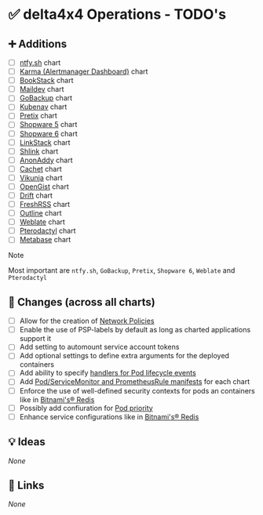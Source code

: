 # ✅ delta4x4 Operations - TODO's

## ➕ Additions

- [ ] [ntfy.sh](https://ntfy.sh) chart
- [ ] [Karma (Alertmanager Dashboard)](https://github.com/prymitive/karma) chart
- [ ] [BookStack](https://www.bookstackapp.com/) chart
- [ ] [Maildev](https://github.com/maildev/maildev) chart
- [ ] [GoBackup](https://gobackup.github.io/) chart
- [ ] [Kubenav](https://github.com/kubenav/kubenav) chart
- [ ] [Pretix](https://pretix.eu/about/de/) chart
- [ ] [Shopware 5](https://github.com/shopware5/shopware) chart
- [ ] [Shopware 6](https://github.com/shopware/shopware) chart
- [ ] [LinkStack](https://linkstack.org/) chart
- [ ] [Shlink](https://shlink.io/) chart
- [ ] [AnonAddy](https://addy.io/) chart
- [ ] [Cachet](https://cachethq.io/) chart
- [ ] [Vikunja](https://vikunja.io/) chart
- [ ] [OpenGist](https://github.com/thomiceli/opengist) chart
- [ ] [Drift](https://github.com/MaxLeiter/Drift) chart
- [ ] [FreshRSS](https://freshrss.org/index.html) chart
- [ ] [Outline](https://www.getoutline.com/) chart
- [ ] [Weblate](https://weblate.org/en/) chart
- [ ] [Pterodactyl](https://pterodactyl.io/) chart
- [ ] [Metabase](https://metabase.com) chart

> [!NOTE]
> Most important are `ntfy.sh`, `GoBackup`, `Pretix`, `Shopware 6`, `Weblate` and `Pterodactyl`

## 🔁 Changes (across all charts)

- [ ] Allow for the creation of [Network Policies](https://kubernetes.io/docs/concepts/services-networking/network-policies/)
- [ ] Enable the use of PSP-labels by default as long as charted applications support it
- [ ] Add setting to automount service account tokens
- [ ] Add optional settings to define extra arguments for the deployed containers
- [ ] Add ability to specify [handlers for Pod lifecycle events](https://kubernetes.io/docs/tasks/configure-pod-container/attach-handler-lifecycle-event/)
- [ ] Add [Pod/ServiceMonitor and PrometheusRule manifests](https://prometheus-operator.dev/docs/operator/api/) for each chart
- [ ] Enforce the use of well-defined security contexts for pods an containers like in [Bitnami's&reg; Redis](https://github.com/bitnami/charts/blob/main/bitnami/redis/values.yaml)
- [ ] Possibly add confiuration for [Pod priority](https://kubernetes.io/docs/concepts/scheduling-eviction/pod-priority-preemption/)
- [ ] Enhance service configurations like in [Bitnami's&reg; Redis](https://github.com/bitnami/charts/blob/main/bitnami/redis/values.yaml#L517)

## 💡 Ideas

*None*

## 🔗 Links

*None*
